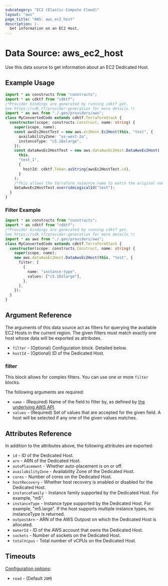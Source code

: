 ```yaml
---
subcategory: "EC2 (Elastic Compute Cloud)"
layout: "aws"
page_title: "AWS: aws_ec2_host"
description: |-
  Get information on an EC2 Host.
---
```


# Data Source: aws_ec2_host

Use this data source to get information about an EC2 Dedicated Host.

## Example Usage

```typescript
import * as constructs from "constructs";
import * as cdktf from "cdktf";
/*Provider bindings are generated by running cdktf get.
See https://cdk.tf/provider-generation for more details.*/
import * as aws from "./.gen/providers/aws";
class MyConvertedCode extends cdktf.TerraformStack {
  constructor(scope: constructs.Construct, name: string) {
    super(scope, name);
    const awsEc2HostTest = new aws.ec2Host.Ec2Host(this, "test", {
      availabilityZone: "us-west-2a",
      instanceType: "c5.18xlarge",
    });
    const dataAwsEc2HostTest = new aws.dataAwsEc2Host.DataAwsEc2Host(
      this,
      "test_1",
      {
        hostId: cdktf.Token.asString(awsEc2HostTest.id),
      }
    );
    /*This allows the Terraform resource name to match the original name. You can remove the call if you don't need them to match.*/
    dataAwsEc2HostTest.overrideLogicalId("test");
  }
}

```

### Filter Example

```typescript
import * as constructs from "constructs";
import * as cdktf from "cdktf";
/*Provider bindings are generated by running cdktf get.
See https://cdk.tf/provider-generation for more details.*/
import * as aws from "./.gen/providers/aws";
class MyConvertedCode extends cdktf.TerraformStack {
  constructor(scope: constructs.Construct, name: string) {
    super(scope, name);
    new aws.dataAwsEc2Host.DataAwsEc2Host(this, "test", {
      filter: [
        {
          name: "instance-type",
          values: ["c5.18xlarge"],
        },
      ],
    });
  }
}

```

## Argument Reference

The arguments of this data source act as filters for querying the available EC2 Hosts in the current region.
The given filters must match exactly one host whose data will be exported as attributes.

* `filter` - (Optional) Configuration block. Detailed below.
* `hostId` - (Optional) ID of the Dedicated Host.

### filter

This block allows for complex filters. You can use one or more `filter` blocks.

The following arguments are required:

* `name` - (Required) Name of the field to filter by, as defined by [the underlying AWS API](https://docs.aws.amazon.com/AWSEC2/latest/APIReference/API_DescribeHosts.html).
* `values` - (Required) Set of values that are accepted for the given field. A host will be selected if any one of the given values matches.

## Attributes Reference

In addition to the attributes above, the following attributes are exported:

* `id` - ID of the Dedicated Host.
* `arn` - ARN of the Dedicated Host.
* `autoPlacement` - Whether auto-placement is on or off.
* `availabilityZone` - Availability Zone of the Dedicated Host.
* `cores` - Number of cores on the Dedicated Host.
* `hostRecovery` - Whether host recovery is enabled or disabled for the Dedicated Host.
* `instanceFamily` - Instance family supported by the Dedicated Host. For example, "m5".
* `instanceType` - Instance type supported by the Dedicated Host. For example, "m5.large". If the host supports multiple instance types, no instanceType is returned.
* `outpostArn` - ARN of the AWS Outpost on which the Dedicated Host is allocated.
* `ownerId` - ID of the AWS account that owns the Dedicated Host.
* `sockets` - Number of sockets on the Dedicated Host.
* `totalVcpus` - Total number of vCPUs on the Dedicated Host.

## Timeouts

[Configuration options](https://developer.hashicorp.com/terraform/language/resources/syntax#operation-timeouts):

- `read` - (Default `20M`)

<!-- cache-key: cdktf-0.17.0-pre.15 input-9b4c91c8afc4637faf1832c061bf67a14ccd6dddf8ee04ebb2ecd4958b912e50 -->
